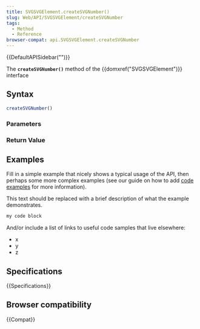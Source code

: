 ```yaml
---
title: SVGSVGElement.createSVGNumber()
slug: Web/API/SVGSVGElement/createSVGNumber
tags:
  - Method
  - Reference
browser-compat: api.SVGSVGElement.createSVGNumber
---
```

{{DefaultAPISidebar("")}}

The **`createSVGNumber()`** method of the {{domxref("SVGSVGElement")}} interface 

## Syntax

```js
createSVGNumber()
```

### Parameters



### Return Value



## Examples

Fill in a simple example that nicely shows a typical usage of the API, then perhaps some more complex examples (see our guide on how to add [code examples](/en-US/docs/MDN/Contribute/Structures/Code_examples) for more information).

This text should be replaced with a brief description of what the example demonstrates.

```js
my code block
```

And/or include a list of links to useful code samples that live elsewhere:

*   x
*   y
*   z

## Specifications

{{Specifications}}

## Browser compatibility

{{Compat}}

